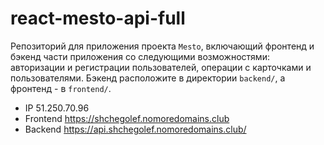 # react-mesto-api-full
Репозиторий для приложения проекта `Mesto`, включающий фронтенд и бэкенд части приложения со следующими возможностями: авторизации и регистрации пользователей, операции с карточками и пользователями. Бэкенд расположите в директории `backend/`, а фронтенд - в `frontend/`. 

* IP 51.250.70.96
* Frontend https://shchegolef.nomoredomains.club
* Backend https://api.shchegolef.nomoredomains.club/
